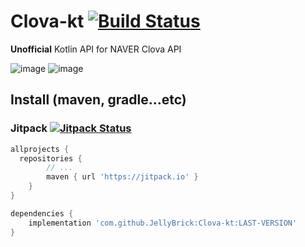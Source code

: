 # Clova-kt [![Build Status](https://github.com/JellyBrick/Clova-kt/workflows/Java%20CI/badge.svg)](https://github.com/JellyBrick/Clova-kt/actions)

**Unofficial** Kotlin API for NAVER Clova API

![image](https://user-images.githubusercontent.com/16558115/206333858-8f8bfefa-410a-46da-a0cc-0e26db3cdb5f.png)
![image](https://user-images.githubusercontent.com/16558115/206336547-0c7da287-ebeb-49f2-95f9-367b6973ac97.png)


## Install (maven, gradle...etc)

### Jitpack [![Jitpack Status](https://jitpack.io/v/JellyBrick/Clova-kt.svg)](https://jitpack.io/#JellyBrick/Clova-kt)

```groovy
allprojects {
  repositories {
		// ...
		maven { url 'https://jitpack.io' }
	}
}
```

```groovy
dependencies {
    implementation 'com.github.JellyBrick:Clova-kt:LAST-VERSION'
}
```
